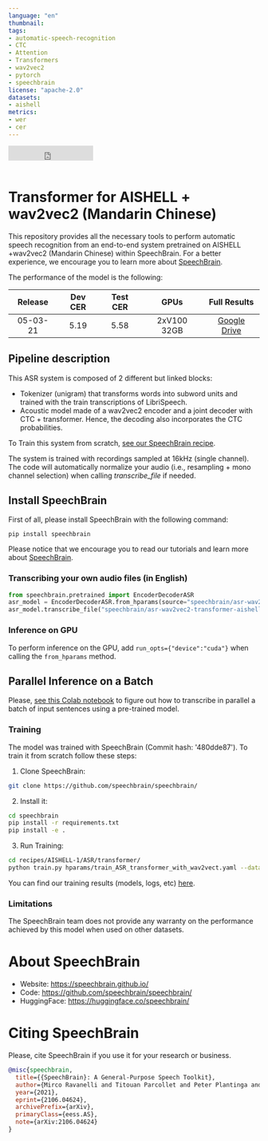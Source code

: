```yaml
---
language: "en"
thumbnail:
tags:
- automatic-speech-recognition
- CTC
- Attention
- Transformers
- wav2vec2
- pytorch
- speechbrain
license: "apache-2.0"
datasets:
- aishell
metrics:
- wer
- cer
---
```


<iframe src="https://ghbtns.com/github-btn.html?user=speechbrain&repo=speechbrain&type=star&count=true&size=large&v=2" frameborder="0" scrolling="0" width="170" height="30" title="GitHub"></iframe>
<br/><br/>

# Transformer for AISHELL + wav2vec2 (Mandarin Chinese)

This repository provides all the necessary tools to perform automatic speech
recognition from an end-to-end system pretrained on AISHELL +wav2vec2 (Mandarin Chinese)
within SpeechBrain. For a better experience, we encourage you to learn more about
[SpeechBrain](https://speechbrain.github.io).

The performance of the model is the following:

| Release | Dev CER | Test CER | GPUs | Full Results |
|:-------------:|:--------------:|:--------------:|:--------:|:--------:|
| 05-03-21 | 5.19 | 5.58 | 2xV100 32GB | [Google Drive](https://drive.google.com/drive/folders/1zlTBib0XEwWeyhaXDXnkqtPsIBI18Uzs?usp=sharing)|



## Pipeline description

This ASR system is composed of 2 different but linked blocks:
- Tokenizer (unigram) that transforms words into subword units and trained with
the train transcriptions of LibriSpeech.
- Acoustic model made of a wav2vec2 encoder and a joint decoder with CTC +
transformer. Hence, the decoding also incorporates the CTC probabilities.

To Train this system from scratch, [see our SpeechBrain recipe](https://github.com/speechbrain/speechbrain/tree/develop/recipes/AISHELL-1/ASR/transformer).

The system is trained with recordings sampled at 16kHz (single channel).
The code will automatically normalize your audio (i.e., resampling + mono channel selection) when calling *transcribe_file* if needed.

## Install SpeechBrain

First of all, please install SpeechBrain with the following command:

```
pip install speechbrain
```

Please notice that we encourage you to read our tutorials and learn more about
[SpeechBrain](https://speechbrain.github.io).

### Transcribing your own audio files (in English)

```python
from speechbrain.pretrained import EncoderDecoderASR
asr_model = EncoderDecoderASR.from_hparams(source="speechbrain/asr-wav2vec2-transformer-aishell", savedir="pretrained_models/asr-wav2vec2-transformer-aishell")
asr_model.transcribe_file("speechbrain/asr-wav2vec2-transformer-aishell/example_mandarin.wav")
```

### Inference on GPU
To perform inference on the GPU, add  `run_opts={"device":"cuda"}`  when calling the `from_hparams` method.

## Parallel Inference on a Batch
Please, [see this Colab notebook](https://colab.research.google.com/drive/1hX5ZI9S4jHIjahFCZnhwwQmFoGAi3tmu?usp=sharing) to figure out how to transcribe in parallel a batch of input sentences using a pre-trained model.

### Training
The model was trained with SpeechBrain (Commit hash: '480dde87').
To train it from scratch follow these steps:
1. Clone SpeechBrain:
```bash
git clone https://github.com/speechbrain/speechbrain/
```
2. Install it:
```bash
cd speechbrain
pip install -r requirements.txt
pip install -e .
```

3. Run Training:
```bash
cd recipes/AISHELL-1/ASR/transformer/
python train.py hparams/train_ASR_transformer_with_wav2vect.yaml --data_folder=your_data_folder
```

You can find our training results (models, logs, etc) [here](https://drive.google.com/drive/folders/1P3w5BnwLDxMHFQrkCZ5RYBZ1WsQHKFZr?usp=sharing).

### Limitations
The SpeechBrain team does not provide any warranty on the performance achieved by this model when used on other datasets.


# **About SpeechBrain**
- Website: https://speechbrain.github.io/
- Code: https://github.com/speechbrain/speechbrain/
- HuggingFace: https://huggingface.co/speechbrain/


# **Citing SpeechBrain**
Please, cite SpeechBrain if you use it for your research or business.

```bibtex
@misc{speechbrain,
  title={{SpeechBrain}: A General-Purpose Speech Toolkit},
  author={Mirco Ravanelli and Titouan Parcollet and Peter Plantinga and Aku Rouhe and Samuele Cornell and Loren Lugosch and Cem Subakan and Nauman Dawalatabad and Abdelwahab Heba and Jianyuan Zhong and Ju-Chieh Chou and Sung-Lin Yeh and Szu-Wei Fu and Chien-Feng Liao and Elena Rastorgueva and François Grondin and William Aris and Hwidong Na and Yan Gao and Renato De Mori and Yoshua Bengio},
  year={2021},
  eprint={2106.04624},
  archivePrefix={arXiv},
  primaryClass={eess.AS},
  note={arXiv:2106.04624}
}
```